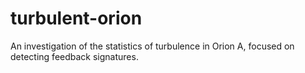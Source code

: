 # turbulent-orion
An investigation of the statistics of turbulence in Orion A, focused on detecting feedback signatures.
